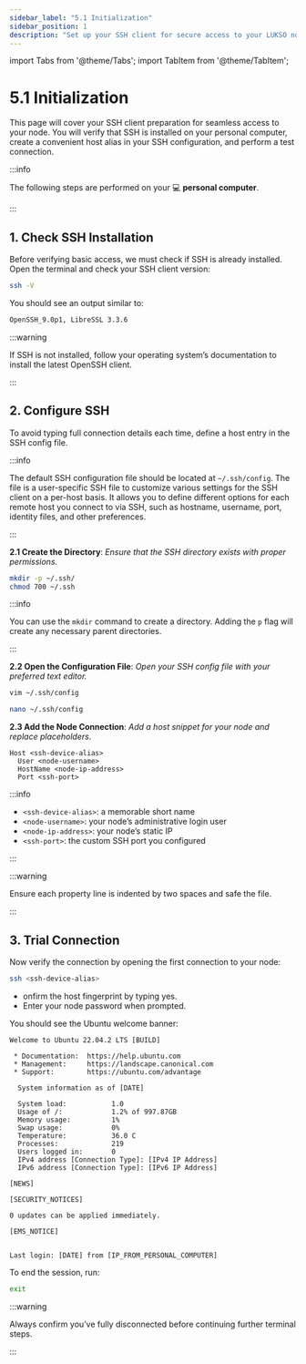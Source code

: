 ```yaml
---
sidebar_label: "5.1 Initialization"
sidebar_position: 1
description: "Set up your SSH client for secure access to your LUKSO node. Learn how to verify SSH installation, configure a connection alias, and test your first connection."
---
```


import Tabs from '@theme/Tabs';
import TabItem from '@theme/TabItem';

# 5.1 Initialization

This page will cover your SSH client preparation for seamless access to your node. You will verify that SSH is installed on your personal computer, create a convenient host alias in your SSH configuration, and perform a test connection.

:::info

The following steps are performed on your 💻 **personal computer**.

:::

## 1. Check SSH Installation

Before verifying basic access, we must check if SSH is already installed. Open the terminal and check your SSH client version:

```sh
ssh -V
```

You should see an output similar to:

```sh
OpenSSH_9.0p1, LibreSSL 3.3.6
```

:::warning

If SSH is not installed, follow your operating system’s documentation to install the latest OpenSSH client.

:::

## 2. Configure SSH

To avoid typing full connection details each time, define a host entry in the SSH config file.

:::info

The default SSH configuration file should be located at `~/.ssh/config`. The file is a user-specific SSH file to customize various settings for the SSH client on a per-host basis. It allows you to define different options for each remote host you connect to via SSH, such as hostname, username, port, identity files, and other preferences.

:::

**2.1 Create the Directory**: _Ensure that the SSH directory exists with proper permissions._

```sh
mkdir -p ~/.ssh/
chmod 700 ~/.ssh
```

:::info

You can use the `mkdir` command to create a directory. Adding the `p` flag will create any necessary parent directories.

:::

**2.2 Open the Configuration File**: _Open your SSH config file with your preferred text editor._

<Tabs>
<TabItem value="vim" label="Vim" default>

```sh
vim ~/.ssh/config
```

</TabItem>
<TabItem value="nano" label="Nano">

```sh
nano ~/.ssh/config
```

</TabItem>
</Tabs>

**2.3 Add the Node Connection**: _Add a host snippet for your node and replace placeholders._

```text
Host <ssh-device-alias>
  User <node-username>
  HostName <node-ip-address>
  Port <ssh-port>
```

:::info

- `<ssh-device-alias>`: a memorable short name
- `<node-username>`: your node’s administrative login user
- `<node-ip-address>`: your node’s static IP
- `<ssh-port>`: the custom SSH port you configured

:::

:::warning

Ensure each property line is indented by two spaces and safe the file.

:::

## 3. Trial Connection

Now verify the connection by opening the first connection to your node:

```sh
ssh <ssh-device-alias>
```

- onfirm the host fingerprint by typing yes.
- Enter your node password when prompted.

You should see the Ubuntu welcome banner:

```text
Welcome to Ubuntu 22.04.2 LTS [BUILD]

 * Documentation:  https://help.ubuntu.com
 * Management:     https://landscape.canonical.com
 * Support:        https://ubuntu.com/advantage

  System information as of [DATE]

  System load:           1.0
  Usage of /:            1.2% of 997.87GB
  Memory usage:          1%
  Swap usage:            0%
  Temperature:           36.0 C
  Processes:             219
  Users logged in:       0
  IPv4 address [Connection Type]: [IPv4 IP Address]
  IPv6 address [Connection Type]: [IPv6 IP Address]

[NEWS]

[SECURITY_NOTICES]

0 updates can be applied immediately.

[EMS_NOTICE]


Last login: [DATE] from [IP_FROM_PERSONAL_COMPUTER]
```

To end the session, run:

```sh
exit
```

:::warning

Always confirm you’ve fully disconnected before continuing further terminal steps.

:::
